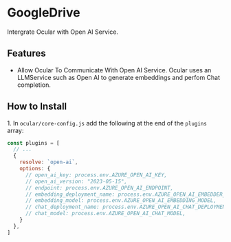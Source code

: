 # GoogleDrive

Intergrate Ocular with Open AI Service.


## Features

- Allow Ocular To Communicate With Open AI Service. Ocular uses an LLMService such as Open AI to generate embeddings and perfom Chat completion.


## How to Install

1\. In `ocular/core-config.js` add the following at the end of the `plugins` array:

  ```js
  const plugins = [
    // ...
    {
      resolve: `open-ai`,
      options: {
        // open_ai_key: process.env.AZURE_OPEN_AI_KEY,
        // open_ai_version: "2023-05-15",
        // endpoint: process.env.AZURE_OPEN_AI_ENDPOINT,
        // embedding_deployment_name: process.env.AZURE_OPEN_AI_EMBEDDER_DEPLOYMENT_NAME,
        // embedding_model: process.env.AZURE_OPEN_AI_EMBEDDING_MODEL,
        // chat_deployment_name: process.env.AZURE_OPEN_AI_CHAT_DEPLOYMENT_NAME,
        // chat_model: process.env.AZURE_OPEN_AI_CHAT_MODEL,
      }
    },
  ]
  ```
